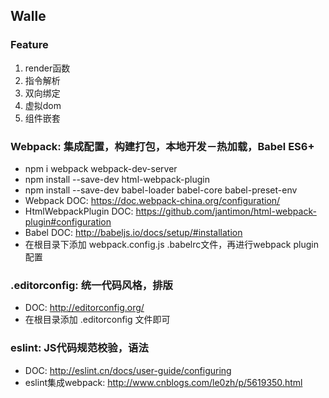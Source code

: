 ## Walle

### Feature
1. render函数
2. 指令解析
3. 双向绑定
4. 虚拟dom
5. 组件嵌套

### Webpack: 集成配置，构建打包，本地开发－热加载，Babel ES6+
- npm i webpack webpack-dev-server
- npm install --save-dev html-webpack-plugin
- npm install --save-dev babel-loader babel-core babel-preset-env
- Webpack DOC: https://doc.webpack-china.org/configuration/
- HtmlWebpackPlugin DOC: https://github.com/jantimon/html-webpack-plugin#configuration
- Babel DOC: http://babeljs.io/docs/setup/#installation
- 在根目录下添加 webpack.config.js .babelrc文件，再进行webpack plugin配置

### .editorconfig: 统一代码风格，排版
- DOC: http://editorconfig.org/
- 在根目录添加 .editorconfig 文件即可

### eslint: JS代码规范校验，语法
- DOC: http://eslint.cn/docs/user-guide/configuring
- eslint集成webpack: http://www.cnblogs.com/le0zh/p/5619350.html
